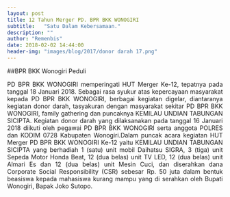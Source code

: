 ```yaml
---
layout: post
title: 12 Tahun Merger PD. BPR BKK WONOGIRI
subtitle:   "Satu Dalam Kebersamaan."
description: ""
author: "Remenbis"
date: 2018-02-02 14:44:00
header-img: "images/blog/2017/donor darah 17.png"
---
```

##BPR BKK Wonogiri Peduli
<div style="text-align: justify;">PD BPR BKK WONOGIRI memperingati HUT Merger Ke-12, tepatnya pada tanggal 18 Januari 2018. Sebagai rasa syukur atas kepercayaan masyarakat kepada PD BPR BKK WONOGIRI, berbagai kegiatan digelar, diantaranya kegiatan donor darah, tasyakuran dengan masyarakat sekitar PD BPR BKK WONOGIRI, family gathering dan puncaknya KEMILAU UNDIAN TABUNGAN SICIPTA.
Kegiatan donor darah yang dilaksanakan pada tanggal 16 Januari 2018 diikuti oleh pegawai PD BPR BKK WONOGIRI serta anggota POLRES dan KODIM 0728 Kabupaten Wonogiri.Dalam puncak acara kegiatan HUT Merger PD BPR BKK WONOGIRI Ke-12 yaitu KEMILAU UNDIAN TABUNGAN SICIPTA yang berhadiah 1 (satu) unit mobil Daihatsu SIGRA, 3 (tiga) unit Sepeda Motor Honda Beat, 12 (dua belas) unit TV LED, 12 (dua belas) unit Almari Es dan 12 (dua belas) unit Mesin Cuci, dan diserahkan dana Corporate Social Responsibility (CSR) sebesar Rp. 50 juta dalam bentuk beasiswa kepada mahasiswa kurang mampu yang di serahkan oleh Bupati Wonogiri, Bapak Joko Sutopo.</div>



